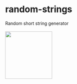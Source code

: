 # random-strings
Random short string generator
<br>
<br>
<img src="https://github.com/victoroalvarez/random-strings-python/blob/master/dice-151867_640.png" width="150">
